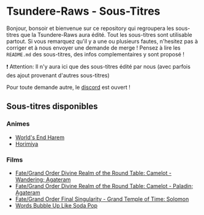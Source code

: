# Tsundere-Raws - Sous-Titres

Bonjour, bonsoir et bienvenue sur ce repository qui regroupera les sous-titres que la Tsundere-Raws aura édité. Tout les sous-titres sont utilisable partout. Si vous remarquez qu'il y a une ou plusieurs fautes, n'hesitez pas à corriger et à nous envoyer une demande de merge ! Pensez à lire les `README.md` des sous-titres, des infos complementaires y sont proposé !

❗ Attention: Il n'y aura ici que des sous-titres édité par nous (avec parfois des ajout provenant d'autres sous-titres)

Pour toute demande autre, le [discord](https://discord.io/tsundere-raws) est ouvert !

## Sous-titres disponibles

### Animes

- [World's End Harem](./World's%20End%20Harem/)
- [Horimiya](./Horimiya/)

### Films

- [Fate/Grand Order Divine Realm of the Round Table: Camelot - Wandering; Agateram](./Fate%20Grand%20Order%20Divine%20Realm%20of%20the%20Round%20Table%20-%20Camelot%20-%20Wandering;%20Agateram/)
- [Fate/Grand Order Divine Realm of the Round Table: Camelot - Paladin; Agateram](./Fate%20Grand%20Order%20Divine%20Realm%20of%20the%20Round%20Table%20-%20Camelot%20-%20Paladin;%20Agateram/)
- [Fate/Grand Order Final Singularity - Grand Temple of Time: Solomon](./Fate%20Grand%20Order%20Final%20Singularity%20-%20Grand%20Temple%20of%20Time%20-%20Solomon/)
- [Words Bubble Up Like Soda Pop](./Words%20Bubble%20Up%20Like%20Soda%20Pop/)